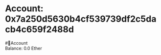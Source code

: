 
Account: 0x7a250d5630b4cf539739df2c5dacb4c659f2488d
===================================================
  
#📜Account  
Balance: 0.0 Ether